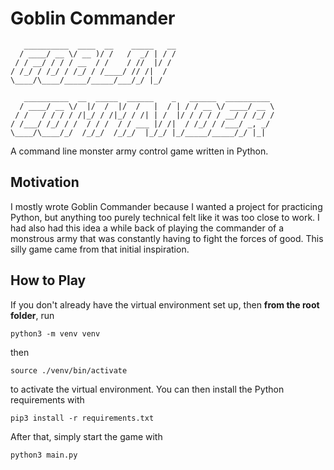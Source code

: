 # Goblin Commander
```
   __________  ____  __    _____   __
  / ____/ __ \/ __ )/ /   /  _/ | / /
 / / __/ / / / __  / /    / //  |/ / 
/ /_/ / /_/ / /_/ / /____/ // /|  /  
\____/\____/_____/_____/___/_/ |_/   
                                     
   __________  __  _____  ______    _   ______  __________ 
  / ____/ __ \/  |/  /  |/  /   |  / | / / __ \/ ____/ __ \
 / /   / / / / /|_/ / /|_/ / /| | /  |/ / / / / __/ / /_/ /
/ /___/ /_/ / /  / / /  / / ___ |/ /|  / /_/ / /___/ _, _/ 
\____/\____/_/  /_/_/  /_/_/  |_/_/ |_/_____/_____/_/ |_|
```
A command line monster army control game written in Python.

## Motivation
I mostly wrote Goblin Commander because I wanted a project for practicing Python, but anything too purely technical felt
like it was too close to work. I had also had this idea a while back of playing the commander of a monstrous army that
was constantly having to fight the forces of good. This silly game came from that initial inspiration.

## How to Play
If you don't already have the virtual environment set up, then **from the root folder**, run
```commandline
python3 -m venv venv
```
then
```commandline
source ./venv/bin/activate
```
to activate the virtual environment. You can then install the Python requirements with
```commandline
pip3 install -r requirements.txt
```
After that, simply start the game with
```commandline
python3 main.py
```
